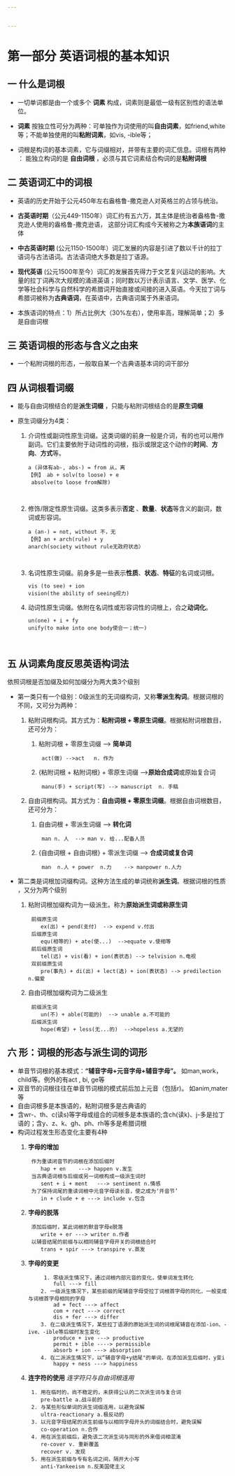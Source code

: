 ```yaml
---


---
```


<h1 id="第一部分-英语词根的基本知识">第一部分 英语词根的基本知识</h1>
<h2 id="一--什么是词根">一  什么是词根</h2>
<ul>
<li>
<p>一切单词都是由一个或多个 <strong>词素</strong> 构成，词素则是最低一级有区别性的语法单位。</p>
</li>
<li>
<p><strong>词素</strong>  按独立性可分为两种：可单独作为词使用的叫<strong>自由词素</strong>，如friend,white等；不能单独使用的叫<strong>粘附词素</strong>，如vis, -ible等；</p>
</li>
<li>
<p>词根是构词的基本词素，它与词缀相对，并带有主要的词汇信息。词根有两种 ： 能独立构词的是     <strong>自由词根</strong>    ，必须与其它词素结合构词的是<strong>粘附词根</strong></p>
</li>
</ul>
<h2 id="二--英语词汇中的词根">二  英语词汇中的词根</h2>
<ul>
<li>
<p>英语的历史开始于公元450年左右盎格鲁-撒克逊人对英格兰的占领与统治。</p>
</li>
<li>
<p><strong>古英语时期</strong>（公元449-1150年）词汇约有五六万，其主体是统治者盎格鲁-撒克逊人使用的盎格鲁-撒克逊语， 这部分词汇构成今天被称之为<strong>本族语词</strong>的主体</p>
</li>
<li>
<p><strong>中古英语时期</strong> (公元1150-1500年）词汇发展的内容是引进了数以千计的拉丁语词与古法语词。古法语词绝大多数是拉丁语源。</p>
</li>
<li>
<p><strong>现代英语</strong> (公元1500年至今）词汇的发展首先得力于文艺复兴运动的影响。大量的拉丁词再次大规模的涌进英语；同时数以万计表示语言、文学、医学、化学等社会科学与自然科学的希腊词开始直接或间接的进入英语。今天拉丁词与希腊词被称为<strong>古典语词</strong>，在英语中，古典语词属于外来语词。</p>
</li>
<li>
<p>本族语词的特点：1）所占比例大（30%左右），使用率高，理解简单；2）多是自由词根</p>
</li>
</ul>
<h2 id="三-英语词根的形态与含义之由来">三 英语词根的形态与含义之由来</h2>
<ul>
<li>一个粘附词根的形态，一般取自某一个古典语基本词的词干部分</li>
</ul>
<h2 id="四-从词根看词缀">四 从词根看词缀</h2>
<ul>
<li>
<p>能与自由词根结合的是<strong>派生词缀</strong> ，只能与粘附词根结合的是<strong>原生词缀</strong></p>
</li>
<li>
<p>原生词缀分为4类：</p>
<ol>
<li>
<p>介词性或副词性原生词缀。这类词缀的前身一般是介词，有的也可以用作副词。它们主要依附于动词性的词根，指示或限定这个动作的<strong>时间</strong>、<strong>方向</strong>、<strong>方式</strong>等。</p>
<pre><code>a (异体有ab-, abs-) = from 从，离
【例】 ab + solv(to loose) + e
 absolve(to loose from解除)

</code></pre>
</li>
<li>
<p>修饰/限定性原生词缀。这类多表示<strong>否定</strong> 、<strong>数量</strong>、<strong>状态</strong>等含义的副词，数词或形容词。</p>
<pre><code>a (an-) = not, without 不，无
【例】an + arch(rule) + y
anarch(society without rule无政府状态）

</code></pre>
</li>
<li>
<p>名词性原生词缀。前身多是一些表示<strong>性质</strong>、<strong>状态</strong>、<strong>特征</strong>的名词或词根。</p>
<pre><code>vis (to see) + ion
vision(the ability of seeing视力)
</code></pre>
</li>
<li>
<p>动词性原生词缀。依附在名词性或形容词性的词根上，合之<strong>动词化</strong>。</p>
<pre><code>un(one) + i + fy
unify(to make into one body使合一；统一)

</code></pre>
</li>
</ol>
</li>
</ul>
<h2 id="五-从词素角度反思英语构词法">五 从词素角度反思英语构词法</h2>
<p>依照词根是否加缀及如何加缀分为两大类3个级别</p>
<ul>
<li>
<p>第一类只有一个级别：0级派生的无词缀构词，又称<strong>零派生构词</strong>。根据词根的不同，又可分为两种：</p>
<ol>
<li>
<p>粘附词根构词。其方式为：<strong>粘附词根 + 零原生词缀</strong>。根据粘附词根数目，还可分为：</p>
<ol>
<li>粘附词根 + 零原生词缀 --&gt; <strong>简单词</strong>
<blockquote></blockquote>
<pre><code> act(做) --&gt;act   n. 作为
</code></pre>
</li>
<li>{粘附词根 + 粘附词根} + 零原生词缀 --&gt;<strong>原始合成词</strong>或原始复合词
<blockquote></blockquote>
<pre><code> manu(手) + script(写) --&gt; manuscript  n. 手稿
</code></pre>
</li>
</ol>
</li>
<li>
<p>自由词根构词。其方式为：<strong>自由词根 + 零原生词缀</strong>。根据自由词根数目，还可分为：</p>
<ol>
<li>自由词根 + 零派生词缀 --&gt; <strong>转化词</strong>
<blockquote></blockquote>
<pre><code> man n. 人  --&gt; man v. 给...配备人员
</code></pre>
</li>
<li>{自由词根 + 自由词根} + 零派生词缀 --&gt; <strong>合成词或复合词</strong>
<blockquote></blockquote>
<pre><code> man  n.人 + power  n.力    --&gt; manpower n.人力
</code></pre>
</li>
</ol>
</li>
</ol>
</li>
<li>
<p>第二类是词根加词缀构词。这种方法生成的单词统称<strong>派生词</strong>。根据词根的性质 ，又分为两个级别</p>
<ol>
<li>
<p>粘附词根加缀构词为一级派生。称为<strong>原始派生词或称原生词</strong></p>
<blockquote></blockquote>
<pre><code> 前缀原生词
 	ex(出) + pend(支付)  --&gt; expend v.付出
 后缀原生词
 	equ(相等的) + ate(使...)  --&gt;equate v.使相等
 前后缀原生词
 	tel(远) + vis(看) + ion(表状态) --&gt; telvision n.电视
 双前缀原生词
 	pre(事先) + di(出) + lect(选) + ion(表状态) --&gt; predilection n.偏爱
</code></pre>
</li>
<li>
<p>自由词根加缀构词为二级派生</p>
<blockquote></blockquote>
<pre><code> 前缀派生词
 	un(不) + able(可能的)  --&gt; unable a.不可能的
 后缀派生词
 	hope(希望) + less(无...的)  --&gt;hopeless a.无望的
</code></pre>
</li>
</ol>
</li>
</ul>
<h2 id="六-形：词根的形态与派生词的词形">六 形：词根的形态与派生词的词形</h2>
<ul>
<li>单音节词根的基本模式：<strong>“辅音字母+元音字母+辅音字母”。</strong> 如man,work，child等。例外的有act , bi, ge等</li>
<li>双音节的词根往往在单音节词根的模式前后加上元音（包括r)。 如anim,mater等</li>
<li>自由词根多是本族语的，粘附词根多是古典语的</li>
<li>含wr-、th、c(读s)等字母或组合的词根多是本族语的;含ch(读k)、j-多是拉丁语的；含y、z、k、gh、ph、rh等多是希腊词根</li>
<li>构词过程发生形态变化主要有4种
<ol>
<li>
<p><strong>字母的增加</strong></p>
<blockquote></blockquote>
<pre><code> 作为重读闭音节的词根在添加后缀时
 	hap + en    ---&gt; happen v.发生
 当古典语词根与后缀或另一词根构成一级派生词时
 	sent + i + ment   ---&gt; sentiment n.情感
 为了保持词尾的重读词根中元音字母读长音，使之成为‘开音节’
 	in + clude + e ---&gt; include v.包含
</code></pre>
</li>
<li>
<p><strong>字母的脱落</strong></p>
<blockquote></blockquote>
<pre><code> 添加后缀时，某此词根的默音字母e脱落
 	write + er ---&gt; writer n.作者
 以辅音结尾的前缀与以相同辅音字母开关的词根结合时
 	trans + spir ---&gt; transpire v.蒸发
</code></pre>
</li>
<li>
<p><strong>字母的变更</strong></p>
<blockquote></blockquote>
<pre><code> 	1. 零级派生情况下，通过词根内部元音的变化，使单词发生转化
 		full ---&gt; fill
 	2. 一级派生情况下，某些前缀的尾辅音字母受拉丁词根首字母的同化，一般变成与词根首字母相同的字母
 		ad + fect ---&gt; affect 
 		com + rect ---&gt; correct
 		dis + fer ---&gt; differ
 	3. 在二级派生情况下，某些拉丁语源的原始派生词的词根尾辅音在添加-ion、-ive、-ible等后缀时发生变化
 		produce + ive ---&gt; productive
 		permit + ible ----&gt; permissible
 		absorb + ion ---&gt; absorption
 	4. 在二派派生情况下，以“辅音字母+y结尾"的单词，在添加派生后缀时，y变i
 		happy + ness ---&gt; happiness
</code></pre>
</li>
<li>
<p><strong>连字符的使用</strong>  <em>连字符只与自由词根连用</em></p>
<blockquote></blockquote>
<pre><code> 1. 用在临时的，尚不稳定的，未获得公认的二次派生词与复合词
 	pre-battle a.战斗前的
 2. 与某些形似单词的派生词缀连用，以避免误解
 	ultra-reactionary a.极反动的
 3. 以元音字母结尾的派生前缀与以相同字母开头的词缀结合时，避免误解
 	co-operation n.合作
 4. 用在派生前缀后，避免该二次派生词与同形的外来借词相混淆
 	re-cover v. 重新覆盖
 	recover v. 发现
 5. 用在派生前缀与专有名词之间，隔开大小写
 	anti-Yankeeism n.反美国佬主义
</code></pre>
</li>
</ol>
</li>
</ul>

